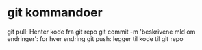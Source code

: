 # git kommandoer

git pull: Henter kode fra git repo
git commit -m 'beskrivene mld om endringer': for hver endring
git push: legger til kode til git repo